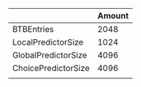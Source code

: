 |                     | Amount |
|---------------------|--------|
| BTBEntries          | 2048   |
| LocalPredictorSize  | 1024   |
| GlobalPredictorSize | 4096   |
| ChoicePredictorSize | 4096   |
|                     |        |
